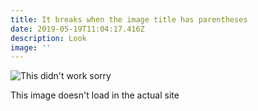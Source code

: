 ```yaml
---
title: It breaks when the image title has parentheses
date: 2019-05-19T11:04:17.416Z
description: Look
image: ''
---
```

![This didn't work sorry](/img/android-chrome-512x512.png "This (does not work)")

This image doesn't load in the actual site
